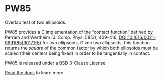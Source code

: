 # PW85

Overlap test of two ellipsoids.

PW85 provides a C implementation of the “contact function” defined by
Perram and Wertheim (J. Comp. Phys. 58(3), 409–416,
[DOI:10.1016/0021-9991(85)90171-8][doi]) for two ellipsoids. Given two
ellipsoids, this function returns the *square* of the common factor by
which both ellipsoids must be scaled (their centers being fixed) in
order to be tangentially in contact.

PW85 is released under a BSD 3-Clause License.

[Read the docs][docs] to learn more.

[doi]: https://doi.org/10.1016/0021-9991(85)90171-8 "Perram and Wertheim (1985)"
[docs]: https://sbrisard.github.io/pw85/ "Documentation of the PW85 library"

